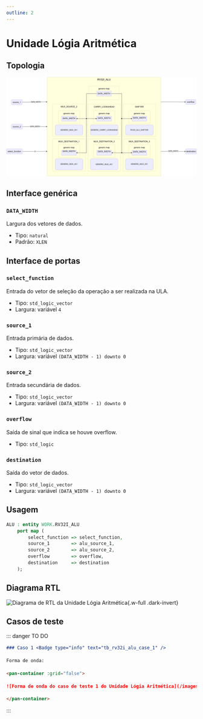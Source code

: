 ```yaml
---
outline: 2
---
```


# Unidade Lógia Aritmética

## Topologia

![alt text](/public/images/reference/report_components/rv32i_alu.drawio.svg)

## Interface genérica

### `DATA_WIDTH` <Badge type="neutral" text="GENERIC" />

Largura dos vetores de dados.

- Tipo: `natural`
- Padrão: `XLEN`

## Interface de portas

### `select_function` <Badge type="success" text="INPUT" />

Entrada do vetor de seleção da operação a ser realizada na ULA.

- Tipo: `std_logic_vector`
- Largura: variável `4`

### `source_1` <Badge type="success" text="INPUT" />

Entrada primária de dados.

- Tipo: `std_logic_vector`
- Largura: variável `(DATA_WIDTH - 1) downto 0`

### `source_2` <Badge type="success" text="INPUT" />

Entrada secundária de dados.

- Tipo: `std_logic_vector`
- Largura: variável `(DATA_WIDTH - 1) downto 0`

### `overflow` <Badge type="danger" text="OUTPUT" />

Saída de sinal que indica se houve overflow.

- Tipo: `std_logic`

### `destination` <Badge type="danger" text="OUTPUT" />

Saída do vetor de dados.

- Tipo: `std_logic_vector`
- Largura: variável `(DATA_WIDTH - 1) downto 0`

## Usagem

```vhdl
ALU : entity WORK.RV32I_ALU
    port map (
        select_function => select_function,
        source_1        => alu_source_1,
        source_2        => alu_source_2,
        overflow        => overflow,
        destination     => destination
    );
```

## Diagrama RTL

<pan-container :max-zoom="8">

![Diagrama de RTL da Unidade Lógia Aritmética](/images/reference/entities/rv32i_alu_netlist.svg){.w-full .dark-invert}

</pan-container>

## Casos de teste

::: danger TO DO

```md
### Caso 1 <Badge type="info" text="tb_rv32i_alu_case_1" />

Forma de onda:

<pan-container :grid="false">

![Forma de onda do caso de teste 1 do Unidade Lógia Aritmética](/images/reference/entities/tb_rv32i_alu_case_1.svg){.w-full .dark-invert}

</pan-container>

```

:::
